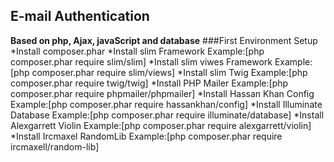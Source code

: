 ## E-mail Authentication
**Based on php, Ajax, javaScript and database**
###First Environment Setup
    *Install composer.phar
        *Install slim Framework Example:[php composer.phar require slim/slim]
        *Install slim viwes Framework Example:[php composer.phar require slim/views]
        *Install slim Twig Example:[php composer.phar require twig/twig]
        *Install PHP Mailer Example:[php composer.phar require phpmailer/phpmailer]
        *Install Hassan Khan Config Example:[php composer.phar require hassankhan/config]
        *Install Illuminate Database Example:[php composer.phar require illuminate/database]
        *Install Alexgarrett Violin Example:[php composer.phar require alexgarrett/violin]
        *Install Ircmaxel RandomLib Example:[php composer.phar require ircmaxell/random-lib]
        
